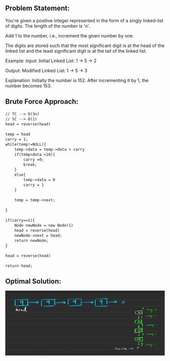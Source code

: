 ## Problem Statement: 

You're given a positive integer represented in the form of a singly linked-list of digits. The length of the number is 'n'.



Add 1 to the number, i.e., increment the given number by one.



The digits are stored such that the most significant digit is at the head of the linked list and the least significant digit is at the tail of the linked list.



Example:
Input: Initial Linked List: 1 -> 5 -> 2

Output: Modified Linked List: 1 -> 5 -> 3

Explanation: Initially the number is 152. After incrementing it by 1, the number becomes 153.

## Brute Force Approach:

```
// TC --> O(3n)
// SC --> O(1)
head = reverse(head)

temp = head
carry = 1;
while(temp!=NULL){
    temp->data = temp->data + carry
    if(temp>data <10){
        carry =0;
        break;
    }
    else{
        temp->data = 0
        carry = 1
    }

    temp = temp->next;

}

if(carry==1){
    Node newNode = new Node(1)
    head = reverse(head)
    newNode->next = head;
    return newNode;
}

head = reverse(head)

return head;

```

## Optimal Solution:
![alt text](image-5.png)


